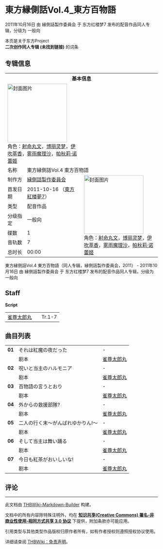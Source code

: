 # 東方縁側話Vol.4_東方百物語

<!-- source html: G:\repos\THBWiki-Markdown-Builder\THBWikiMarkdown\Temp\main\6\67\ns0%3A%E6%9D%B1%E6%96%B9%E7%B8%81%E5%81%B4%E8%A9%B1Vol%2E4_%E6%9D%B1%E6%96%B9%E7%99%BE%E7%89%A9%E8%AA%9E.html -->

2011年10月16日 由 縁側話製作委員会 于 东方红楼梦7 发布的配音作品同人专辑，分级为 一般向

本页是关于东方Project  
 **二次创作同人专辑 (未找到链接)** 的词条
## 专辑信息

<table><tbody><tr><th colspan="3">基本信息</th></tr><tr><td class="cover-artwork-mobile" colspan="2"><a href="./文件-東方縁側話Vol.4_東方百物語封面.jpg.md" class="image" title="封面图片"><img alt="封面图片" src="https://upload.thwiki.cc/thumb/8/87/%E6%9D%B1%E6%96%B9%E7%B8%81%E5%81%B4%E8%A9%B1Vol.4_%E6%9D%B1%E6%96%B9%E7%99%BE%E7%89%A9%E8%AA%9E%E5%B0%81%E9%9D%A2.jpg/196px-%E6%9D%B1%E6%96%B9%E7%B8%81%E5%81%B4%E8%A9%B1Vol.4_%E6%9D%B1%E6%96%B9%E7%99%BE%E7%89%A9%E8%AA%9E%E5%B0%81%E9%9D%A2.jpg" decoding="async" loading="lazy" width="196" height="193" srcset="https://upload.thwiki.cc/thumb/8/87/%E6%9D%B1%E6%96%B9%E7%B8%81%E5%81%B4%E8%A9%B1Vol.4_%E6%9D%B1%E6%96%B9%E7%99%BE%E7%89%A9%E8%AA%9E%E5%B0%81%E9%9D%A2.jpg/294px-%E6%9D%B1%E6%96%B9%E7%B8%81%E5%81%B4%E8%A9%B1Vol.4_%E6%9D%B1%E6%96%B9%E7%99%BE%E7%89%A9%E8%AA%9E%E5%B0%81%E9%9D%A2.jpg 1.5x, https://upload.thwiki.cc/8/87/%E6%9D%B1%E6%96%B9%E7%B8%81%E5%81%B4%E8%A9%B1Vol.4_%E6%9D%B1%E6%96%B9%E7%99%BE%E7%89%A9%E8%AA%9E%E5%B0%81%E9%9D%A2.jpg 2x" data-file-width="384" data-file-height="378"></a><div class="cover-char">角色：<a href="./射命丸文.md" title="射命丸文">射命丸文</a>，<a href="./博丽灵梦.md" title="博丽灵梦">博丽灵梦</a>，<a href="./伊吹萃香.md" title="伊吹萃香">伊吹萃香</a>，<a href="./雾雨魔理沙.md" title="雾雨魔理沙">雾雨魔理沙</a>，<a href="./帕秋莉·诺蕾姬.md" title="帕秋莉·诺蕾姬">帕秋莉·诺蕾姬</a></div></td>
</tr><tr><td class="label">名称</td><td colspan="2"> 東方縁側話Vol.4 東方百物語 </td></tr><tr><td class="label">制作方</td><td><a href="./縁側話製作委員会.md" title="縁側話製作委員会">縁側話製作委員会</a></td><td class="cover-artwork" rowspan="7" style="min-width:196px;"><a href="./文件-東方縁側話Vol.4_東方百物語封面.jpg.md" class="image" title="封面图片"><img alt="封面图片" src="https://upload.thwiki.cc/thumb/8/87/%E6%9D%B1%E6%96%B9%E7%B8%81%E5%81%B4%E8%A9%B1Vol.4_%E6%9D%B1%E6%96%B9%E7%99%BE%E7%89%A9%E8%AA%9E%E5%B0%81%E9%9D%A2.jpg/196px-%E6%9D%B1%E6%96%B9%E7%B8%81%E5%81%B4%E8%A9%B1Vol.4_%E6%9D%B1%E6%96%B9%E7%99%BE%E7%89%A9%E8%AA%9E%E5%B0%81%E9%9D%A2.jpg" decoding="async" loading="lazy" width="196" height="193" srcset="https://upload.thwiki.cc/thumb/8/87/%E6%9D%B1%E6%96%B9%E7%B8%81%E5%81%B4%E8%A9%B1Vol.4_%E6%9D%B1%E6%96%B9%E7%99%BE%E7%89%A9%E8%AA%9E%E5%B0%81%E9%9D%A2.jpg/294px-%E6%9D%B1%E6%96%B9%E7%B8%81%E5%81%B4%E8%A9%B1Vol.4_%E6%9D%B1%E6%96%B9%E7%99%BE%E7%89%A9%E8%AA%9E%E5%B0%81%E9%9D%A2.jpg 1.5x, https://upload.thwiki.cc/8/87/%E6%9D%B1%E6%96%B9%E7%B8%81%E5%81%B4%E8%A9%B1Vol.4_%E6%9D%B1%E6%96%B9%E7%99%BE%E7%89%A9%E8%AA%9E%E5%B0%81%E9%9D%A2.jpg 2x" data-file-width="384" data-file-height="378"></a><div class="cover-char">角色：<a href="./射命丸文.md" title="射命丸文">射命丸文</a>，<a href="./博丽灵梦.md" title="博丽灵梦">博丽灵梦</a>，<a href="./伊吹萃香.md" title="伊吹萃香">伊吹萃香</a>，<a href="./雾雨魔理沙.md" title="雾雨魔理沙">雾雨魔理沙</a>，<a href="./帕秋莉·诺蕾姬.md" title="帕秋莉·诺蕾姬">帕秋莉·诺蕾姬</a></div></td>
</tr><tr><td class="label">首发日期</td><td>2011-10-16&#160;（<a href="/展会作品列表?e=%E4%B8%9C%E6%96%B9%E7%BA%A2%E6%A5%BC%E6%A2%A6%237">東方紅楼夢7</a>）</td></tr><tr><td class="label">类型</td><td>配音作品</td></tr><tr><td class="label">分级指定</td><td>一般向</td></tr><tr><td class="label">碟数</td><td>1</td></tr><tr><td class="label">音轨数</td><td>7</td></tr><tr><td class="label">总时长</td><td>00:00</td></tr></tbody></table>

東方縁側話Vol.4 東方百物語（同人专辑，縁側話製作委員会，2011） - 2011年10月16日 由 縁側話製作委員会 于 东方红楼梦7 发布的配音作品同人专辑，分级为 一般向
## Staff
  
 **Script**   

<table><tbody><tr><td><a href="/index.php?title=%E9%9B%80%E5%B0%8A%E5%A4%AA%E9%83%8E%E4%B8%B8&amp;action=edit&amp;redlink=1" class="new" title="雀尊太郎丸（页面不存在）">雀尊太郎丸</a></td><td></td><td>Tr.1-7</td></tr></tbody></table>


## 曲目列表

<table><tbody><tr><td id="1" class="info"><b>01</b></td><td id="それは紅魔の夜だった" colspan="2" class="title">それは紅魔の夜だった<span class="thcsearchlinks"><a rel="nofollow" class="external text" href="https://cd.thwiki.cc?script=雀尊太郎丸&amp;fromwiki=東方縁側話Vol.4_東方百物語"><span title="搜索相似同人曲"></span></a></span></td><td class="time">-</td></tr><tr><td class="left"></td><td class="label">剧本</td><td class="text" colspan="2"><a href="/index.php?title=%E9%9B%80%E5%B0%8A%E5%A4%AA%E9%83%8E%E4%B8%B8&amp;action=edit&amp;redlink=1" class="new" title="雀尊太郎丸（页面不存在）">雀尊太郎丸</a><span class="thcsearchlinks"><a rel="nofollow" class="external text" href="https://cd.thwiki.cc?script=雀尊太郎丸&amp;fromwiki=東方縁側話Vol.4_東方百物語"><span></span></a></span></td></tr>
<tr><td id="2" class="info"><b>02</b></td><td id="呪いと当主のハルモニア" colspan="2" class="title">呪いと当主のハルモニア<span class="thcsearchlinks"><a rel="nofollow" class="external text" href="https://cd.thwiki.cc?script=雀尊太郎丸&amp;fromwiki=東方縁側話Vol.4_東方百物語"><span title="搜索相似同人曲"></span></a></span></td><td class="time">-</td></tr><tr><td class="left"></td><td class="label">剧本</td><td class="text" colspan="2"><a href="/index.php?title=%E9%9B%80%E5%B0%8A%E5%A4%AA%E9%83%8E%E4%B8%B8&amp;action=edit&amp;redlink=1" class="new" title="雀尊太郎丸（页面不存在）">雀尊太郎丸</a><span class="thcsearchlinks"><a rel="nofollow" class="external text" href="https://cd.thwiki.cc?script=雀尊太郎丸&amp;fromwiki=東方縁側話Vol.4_東方百物語"><span></span></a></span></td></tr>
<tr><td id="3" class="info"><b>03</b></td><td id="百物語の言うとおり" colspan="2" class="title">百物語の言うとおり<span class="thcsearchlinks"><a rel="nofollow" class="external text" href="https://cd.thwiki.cc?script=雀尊太郎丸&amp;fromwiki=東方縁側話Vol.4_東方百物語"><span title="搜索相似同人曲"></span></a></span></td><td class="time">-</td></tr><tr><td class="left"></td><td class="label">剧本</td><td class="text" colspan="2"><a href="/index.php?title=%E9%9B%80%E5%B0%8A%E5%A4%AA%E9%83%8E%E4%B8%B8&amp;action=edit&amp;redlink=1" class="new" title="雀尊太郎丸（页面不存在）">雀尊太郎丸</a><span class="thcsearchlinks"><a rel="nofollow" class="external text" href="https://cd.thwiki.cc?script=雀尊太郎丸&amp;fromwiki=東方縁側話Vol.4_東方百物語"><span></span></a></span></td></tr>
<tr><td id="4" class="info"><b>04</b></td><td id="外からの救援部隊?" colspan="2" class="title">外からの救援部隊?<span class="thcsearchlinks"><a rel="nofollow" class="external text" href="https://cd.thwiki.cc?script=雀尊太郎丸&amp;fromwiki=東方縁側話Vol.4_東方百物語"><span title="搜索相似同人曲"></span></a></span></td><td class="time">-</td></tr><tr><td class="left"></td><td class="label">剧本</td><td class="text" colspan="2"><a href="/index.php?title=%E9%9B%80%E5%B0%8A%E5%A4%AA%E9%83%8E%E4%B8%B8&amp;action=edit&amp;redlink=1" class="new" title="雀尊太郎丸（页面不存在）">雀尊太郎丸</a><span class="thcsearchlinks"><a rel="nofollow" class="external text" href="https://cd.thwiki.cc?script=雀尊太郎丸&amp;fromwiki=東方縁側話Vol.4_東方百物語"><span></span></a></span></td></tr>
<tr><td id="5" class="info"><b>05</b></td><td id="二人の行く末～がんばれゆかりん!～" colspan="2" class="title">二人の行く末～がんばれゆかりん!～<span class="thcsearchlinks"><a rel="nofollow" class="external text" href="https://cd.thwiki.cc?script=雀尊太郎丸&amp;fromwiki=東方縁側話Vol.4_東方百物語"><span title="搜索相似同人曲"></span></a></span></td><td class="time">-</td></tr><tr><td class="left"></td><td class="label">剧本</td><td class="text" colspan="2"><a href="/index.php?title=%E9%9B%80%E5%B0%8A%E5%A4%AA%E9%83%8E%E4%B8%B8&amp;action=edit&amp;redlink=1" class="new" title="雀尊太郎丸（页面不存在）">雀尊太郎丸</a><span class="thcsearchlinks"><a rel="nofollow" class="external text" href="https://cd.thwiki.cc?script=雀尊太郎丸&amp;fromwiki=東方縁側話Vol.4_東方百物語"><span></span></a></span></td></tr>
<tr><td id="6" class="info"><b>06</b></td><td id="そして当主は舞い踊る" colspan="2" class="title">そして当主は舞い踊る<span class="thcsearchlinks"><a rel="nofollow" class="external text" href="https://cd.thwiki.cc?script=雀尊太郎丸&amp;fromwiki=東方縁側話Vol.4_東方百物語"><span title="搜索相似同人曲"></span></a></span></td><td class="time">-</td></tr><tr><td class="left"></td><td class="label">剧本</td><td class="text" colspan="2"><a href="/index.php?title=%E9%9B%80%E5%B0%8A%E5%A4%AA%E9%83%8E%E4%B8%B8&amp;action=edit&amp;redlink=1" class="new" title="雀尊太郎丸（页面不存在）">雀尊太郎丸</a><span class="thcsearchlinks"><a rel="nofollow" class="external text" href="https://cd.thwiki.cc?script=雀尊太郎丸&amp;fromwiki=東方縁側話Vol.4_東方百物語"><span></span></a></span></td></tr>
<tr><td id="7" class="info"><b>07</b></td><td id="今日も紅茶がおいしいな!" colspan="2" class="title">今日も紅茶がおいしいな!<span class="thcsearchlinks"><a rel="nofollow" class="external text" href="https://cd.thwiki.cc?script=雀尊太郎丸&amp;fromwiki=東方縁側話Vol.4_東方百物語"><span title="搜索相似同人曲"></span></a></span></td><td class="time">-</td></tr><tr><td class="left"></td><td class="label">剧本</td><td class="text" colspan="2"><a href="/index.php?title=%E9%9B%80%E5%B0%8A%E5%A4%AA%E9%83%8E%E4%B8%B8&amp;action=edit&amp;redlink=1" class="new" title="雀尊太郎丸（页面不存在）">雀尊太郎丸</a><span class="thcsearchlinks"><a rel="nofollow" class="external text" href="https://cd.thwiki.cc?script=雀尊太郎丸&amp;fromwiki=東方縁側話Vol.4_東方百物語"><span></span></a></span></td></tr></tbody></table>


## 评论




---

此文档由 [THBWiki-Markdown-Builder](https://github.com/Delsin-Yu/THBWiki-Markdown-Builder) 构建。

文档中的所有内容除特殊注明外，均在 [**知识共享(Creative Commons) 署名-非商业性使用-相同方式共享 3.0 协议**](https://creativecommons.org/licenses/by-sa/3.0/deed.zh-hans) 下提供，附加条款亦可能应用。

引用类型与其他类型作品版权归原作者所有，如有作者授权则遵照授权协议使用。

详细请查阅 [THBWiki：免责声明](https://thbwiki.cc/THBWiki:%E5%85%8D%E8%B4%A3%E5%A3%B0%E6%98%8E)。

